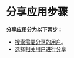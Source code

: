 # 分享应用步骤

**分享应用分为以下两步：**

 - [搜索需要分享的用户](./分享用户搜索/search_users.md)。
 - [选择相关用户进行分享](./分享应用/share_app.md)

